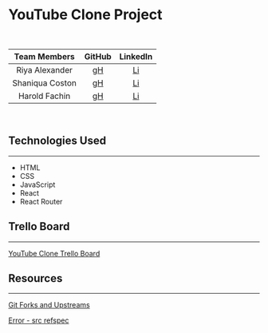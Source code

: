 # YouTube Clone Project

<br>

|  Team Members   |                 GitHub                 |                      LinkedIn                      |
| :-------------: | :------------------------------------: | :------------------------------------------------: |
| Riya Alexander  | [gH](https://github.com/riyaalexander) |  [Li](https://www.linkedin.com/in/riyaalexander/)  |
| Shaniqua Coston |   [gH](https://github.com/Shani4-1)    | [Li](https://www.linkedin.com/in/shaniqua-coston/) |
|  Harold Fachin  |  [gH](https://github.com/HaroldF415)   |   [Li](https://www.linkedin.com/in/haroldf415/)    |

<br>

## Technologies Used

---

- HTML
- CSS
- JavaScript
- React
- React Router

## Trello Board

---

[YouTube Clone Trello Board](https://trello.com/b/xVcVeqbu/youtube-clone-group-project)

## Resources

---

[Git Forks and Upstreams](https://www.atlassian.com/git/tutorials/git-forks-and-upstreams)

[Error - src refspec](https://www.freecodecamp.org/news/error-src-refspec-master-does-not-match-any-how-to-fix-in-git/)

